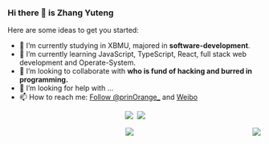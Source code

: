 ### Hi there 👋 is **Zhang Yuteng**

Here are some ideas to get you started:

- 🔭 I’m currently studying in XBMU, majored in **software-development**.
- 🌱 I’m currently learning JavaScript, TypeScript, React, full stack web development and Operate-System.
- 👯 I’m looking to collaborate with **who is fund of hacking and burred in programming.**
- 🤔 I’m looking for help with ...
- 📫 How to reach me: <a href="https://twitter.com/prinOrange_?ref_src=twsrc%5Etfw" class="twitter-follow-button" data-show-count="false">Follow @prinOrange_</a><script async src="https://platform.twitter.com/widgets.js" charset="utf-8"></script>
  and [Weibo](https://weibo.com/u/1738014147)

<p align = "center">
  <img src = "https://github-readme-stats.vercel.app/api?username=prinOrange&count_private=true&show_icons=true&theme=tokyonight&line_height=27">
  <img src = "https://github-readme-stats.vercel.app/api/top-langs/?username=wangscaler&theme=tokyonight">
</p>
<p align = "center">
<img src = "https://github-readme-streak-stats.herokuapp.com/?user=wangscaler&theme=tokyonight">
<img align = "right" src = "https://github-profile-trophy.vercel.app/?username=wangscaler&theme=tokyonight" >
</p>
